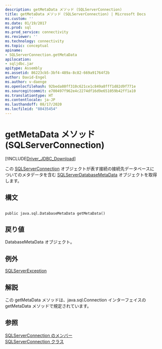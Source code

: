 ```yaml
---
description: getMetaData メソッド (SQLServerConnection)
title: getMetaData メソッド (SQLServerConnection) | Microsoft Docs
ms.custom: ''
ms.date: 01/19/2017
ms.prod: sql
ms.prod_service: connectivity
ms.reviewer: ''
ms.technology: connectivity
ms.topic: conceptual
apiname:
- SQLServerConnection.getMetaData
apilocation:
- sqljdbc.jar
apitype: Assembly
ms.assetid: 86223cb5-3bf4-489a-8c82-669a91764f2b
author: David-Engel
ms.author: v-daenge
ms.openlocfilehash: 92beda80ff310c621ce1c849a8fff1d82d9f771e
ms.sourcegitcommit: e700497f962e4c2274df16d9e651059b42ff1a10
ms.translationtype: HT
ms.contentlocale: ja-JP
ms.lasthandoff: 08/17/2020
ms.locfileid: "88435454"
---
```

# <a name="getmetadata-method-sqlserverconnection"></a>getMetaData メソッド (SQLServerConnection)
[!INCLUDE[Driver_JDBC_Download](../../../includes/driver_jdbc_download.md)]

  この [SQLServerConnection](../../../connect/jdbc/reference/sqlserverconnection-class.md) オブジェクトが表す接続の接続先データベースについてのメタデータを含む [SQLServerDatabaseMetaData](../../../connect/jdbc/reference/sqlserverdatabasemetadata-class.md) オブジェクトを取得します。  
  
## <a name="syntax"></a>構文  
  
```  
  
public java.sql.DatabaseMetaData getMetaData()  
```  
  
## <a name="return-value"></a>戻り値  
 DatabaseMetaData オブジェクト。  
  
## <a name="exceptions"></a>例外  
 [SQLServerException](../../../connect/jdbc/reference/sqlserverexception-class.md)  
  
## <a name="remarks"></a>解説  
 この getMetaData メソッドは、java.sql.Connection インターフェイスの getMetaData メソッドで規定されています。  
  
## <a name="see-also"></a>参照  
 [SQLServerConnection のメンバー](../../../connect/jdbc/reference/sqlserverconnection-members.md)   
 [SQLServerConnection クラス](../../../connect/jdbc/reference/sqlserverconnection-class.md)  
  
  
